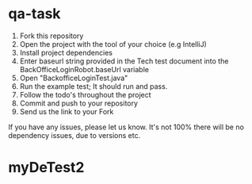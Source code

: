# qa-task

1. Fork this repository
2. Open the project with the tool of your choice (e.g IntelliJ)
3. Install project dependencies 
4. Enter baseurl string provided in the Tech test document into the BackOfficeLoginRobot.baseUrl variable
5. Open "BackofficeLoginTest.java"
6. Run the example test; It should run and pass.
7. Follow the todo's throughout the project
8. Commit and push to your repository
9. Send us the link to your Fork

If you have any issues, please let us know. It's not 100% there will be no dependency issues, due to versions etc.
# myDeTest2
